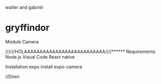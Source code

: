 walter and gabriel

# gryffindor
Module Camera

//////HOLAAAAAAAAAAAAAAAAAAAAAAAAAA////******
Requirements:
Node.js
Visual Code
React native

Installation
expo install expo-camera


//Diren



